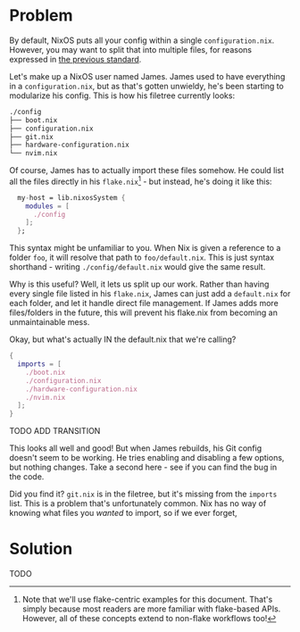 # Problem

By default, NixOS puts all your config within a single `configuration.nix`.
However, you may want to split that into multiple files, for reasons expressed
in [the previous standard](./1-small-semantic-files.md).

Let's make up a NixOS user named James. James used to have everything in a
`configuration.nix`, but as that's gotten unwieldy, he's been starting to
modularize his config. This is how his filetree currently looks:

```bash
./config
├── boot.nix
├── configuration.nix
├── git.nix
├── hardware-configuration.nix
└── nvim.nix
```

Of course, James has to actually import these files somehow. He could list all
the files directly in his `flake.nix`[^1] - but instead, he's doing it like
this:

```nix
  my-host = lib.nixosSystem {
    modules = [
      ./config
    ];
  };
```

This syntax might be unfamiliar to you. When Nix is given a reference to a
folder `foo`, it will resolve that path to `foo/default.nix`. This is just
syntax shorthand - writing `./config/default.nix` would give the same result.

Why is this useful? Well, it lets us split up our work. Rather than having every
single file listed in his `flake.nix`, James can just add a `default.nix` for
each folder, and let it handle direct file management. If James adds more
files/folders in the future, this will prevent his flake.nix from becoming an
unmaintainable mess.

Okay, but what's actually IN the default.nix that we're calling?

```nix
{
  imports = [
    ./boot.nix
    ./configuration.nix
    ./hardware-configuration.nix
    ./nvim.nix
  ];
}
```

TODO ADD TRANSITION

This looks all well and good! But when James rebuilds, his Git config doesn't
seem to be working. He tries enabling and disabling a few options, but nothing
changes. Take a second here - see if you can find the bug in the code.

Did you find it? `git.nix` is in the filetree, but it's missing from the
`imports` list. This is a problem that's unfortunately common. Nix has no way of
knowing what files you *wanted* to import, so if we ever forget,

# Solution

TODO

[^1]: Note that we'll use flake-centric examples for this document. That's
    simply because most readers are more familiar with flake-based
    APIs. However, all of these concepts extend to non-flake workflows too!

